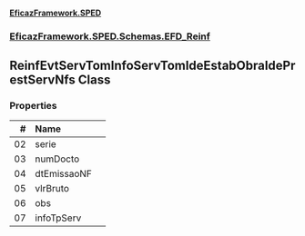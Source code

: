 #### [EficazFramework.SPED](EficazFrameworkSPED.md 'EficazFramework SPED')
### [EficazFramework.SPED.Schemas.EFD_Reinf](EficazFramework.SPED.Schemas.EFD_Reinf.md 'EficazFramework.SPED.Schemas.EFD_Reinf')

## ReinfEvtServTomInfoServTomIdeEstabObraIdePrestServNfs Class
### Properties

| # | Name | |
| ---: | :--- | :--- |
| 02 | serie |  |
| 03 | numDocto |  |
| 04 | dtEmissaoNF |  |
| 05 | vlrBruto |  |
| 06 | obs |  |
| 07 | infoTpServ |  |
